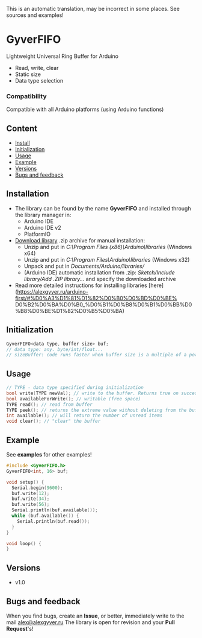 This is an automatic translation, may be incorrect in some places. See sources and examples!

# GyverFIFO
Lightweight Universal Ring Buffer for Arduino
- Read, write, clear
- Static size
- Data type selection

### Compatibility
Compatible with all Arduino platforms (using Arduino functions)

## Content
- [Install](#install)
- [Initialization](#init)
- [Usage](#usage)
- [Example](#example)
- [Versions](#versions)
- [Bugs and feedback](#feedback)

<a id="install"></a>
## Installation
- The library can be found by the name **GyverFIFO** and installed through the library manager in:
    - Arduino IDE
    - Arduino IDE v2
    - PlatformIO
- [Download library](https://github.com/GyverLibs/GyverFIFO/archive/refs/heads/main.zip) .zip archive for manual installation:
    - Unzip and put in *C:\Program Files (x86)\Arduino\libraries* (Windows x64)
    - Unzip and put in *C:\Program Files\Arduino\libraries* (Windows x32)
    - Unpack and put in *Documents/Arduino/libraries/*
    - (Arduino IDE) automatic installation from .zip: *Sketch/Include library/Add .ZIP library…* and specify the downloaded archive
- Read more detailed instructions for installing libraries [here] (https://alexgyver.ru/arduino-first/#%D0%A3%D1%81%D1%82%D0%B0%D0%BD%D0%BE% D0%B2%D0%BA%D0%B0_%D0%B1%D0%B8%D0%B1%D0%BB%D0%B8%D0%BE%D1%82%D0%B5%D0%BA)

<a id="init"></a>
## Initialization
```cpp
GyverFIFO<data type, buffer size> buf;
// data type: any. byte/int/float...
// sizeBuffer: code runs faster when buffer size is a multiple of a power of two (2, 4, 8, 16, 32...)
```

<a id="usage"></a>
## Usage
```cpp
// TYPE - data type specified during initialization
bool write(TYPE newVal); // write to the buffer. Returns true on successful write
bool availableForWrite(); // writable (free space)
TYPE read(); // read from buffer
TYPE peek(); // returns the extreme value without deleting from the buffer
int available(); // will return the number of unread items
void clear(); // "clear" the buffer
```

<a id="example"></a>
## Example
See **examples** for other examples!
```cpp
#include <GyverFIFO.h>
GyverFIFO<int, 16> buf;

void setup() {
  Serial.begin(9600);
  buf.write(12);
  buf.write(34);
  buf.write(56);
  Serial.println(buf.available());
  while (buf.available()) {
    Serial.println(buf.read());
  }
}

void loop() {
}
```

<a id="versions"></a>
## Versions
- v1.0

<a id="feedback"></a>
## Bugs and feedback
When you find bugs, create an **Issue**, or better, immediately write to the mail [alex@alexgyver.ru](mailto:alex@alexgyver.ru)
The library is open for revision and your **Pull Request**'s!